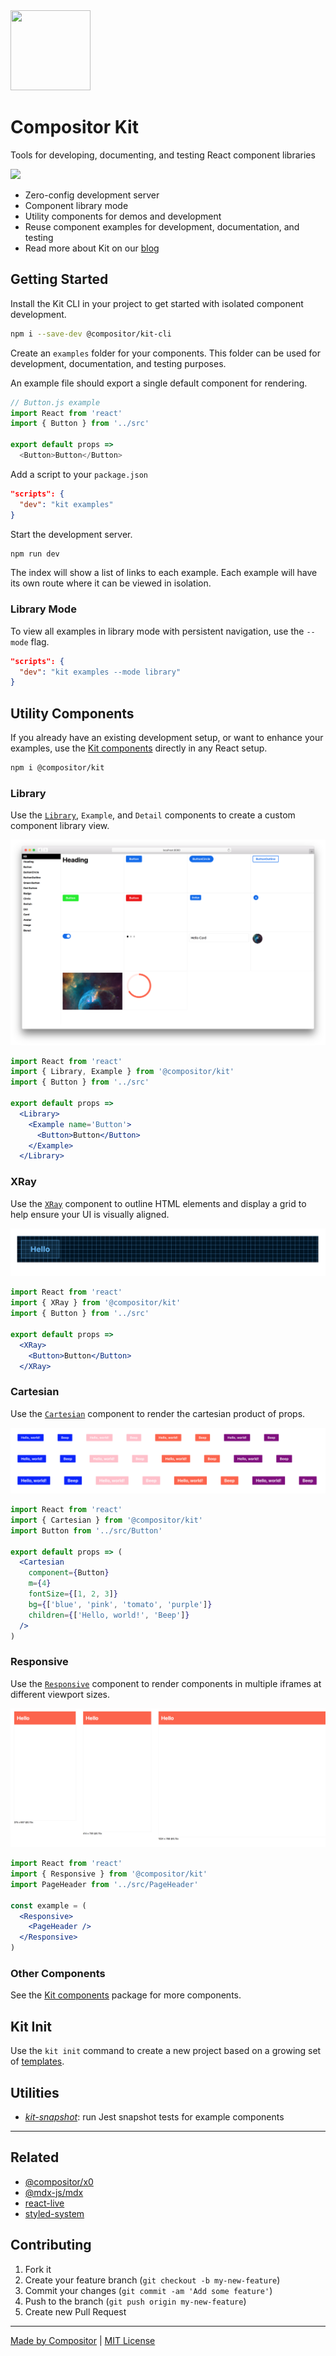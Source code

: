 
<img width='128' height='128' src='https://compositor.io/logo/dist/kit.png' />

# Compositor Kit

Tools for developing, documenting, and testing React component libraries

<img src='site/demo.gif' />

- Zero-config development server
- Component library mode
- Utility components for demos and development
- Reuse component examples for development, documentation, and testing
- Read more about Kit on our [blog][blog]

[blog]: https://compositor.io/blog/introducing-kit/

## Getting Started

Install the Kit CLI in your project to get started with isolated component development.

```sh
npm i --save-dev @compositor/kit-cli
```

Create an `examples` folder for your components.
This folder can be used for development, documentation, and testing purposes.

An example file should export a single default component for rendering.

```js
// Button.js example
import React from 'react'
import { Button } from '../src'

export default props =>
  <Button>Button</Button>
```

Add a script to your `package.json`

```json
"scripts": {
  "dev": "kit examples"
}
```

Start the development server.

```sh
npm run dev
```

The index will show a list of links to each example.
Each example will have its own route where it can be viewed in isolation.

### Library Mode

To view all examples in library mode with persistent navigation, use the `--mode` flag.

```json
"scripts": {
  "dev": "kit examples --mode library"
}
```

## Utility Components

If you already have an existing development setup, or want to enhance your examples, use the [Kit components][core] directly in any React setup.

```sh
npm i @compositor/kit
```

### Library

Use the [`Library`][library], `Example`, and `Detail` components to create a custom component library view.

<img src='docs/images/library.png' />

```jsx
import React from 'react'
import { Library, Example } from '@compositor/kit'
import { Button } from '../src'

export default props =>
  <Library>
    <Example name='Button'>
      <Button>Button</Button>
    </Example>
  </Library>
```

### XRay

Use the [`XRay`][xray] component to outline HTML elements and display a grid to help ensure your UI is visually aligned.

<img src='docs/images/x-ray.png' />

```jsx
import React from 'react'
import { XRay } from '@compositor/kit'
import { Button } from '../src'

export default props =>
  <XRay>
    <Button>Button</Button>
  </XRay>
```

### Cartesian

Use the [`Cartesian`][cartesian] component to render the cartesian product of props.

<img src='docs/images/cartesian.png' />

```jsx
import React from 'react'
import { Cartesian } from '@compositor/kit'
import Button from '../src/Button'

export default props => (
  <Cartesian
    component={Button}
    m={4}
    fontSize={[1, 2, 3]}
    bg={['blue', 'pink', 'tomato', 'purple']}
    children={['Hello, world!', 'Beep']}
  />
)
```

### Responsive

Use the [`Responsive`][responsive] component to render components in multiple iframes at different viewport sizes.

<img src='docs/images/responsive.png' />

```jsx
import React from 'react'
import { Responsive } from '@compositor/kit'
import PageHeader from '../src/PageHeader'

const example = (
  <Responsive>
    <PageHeader />
  </Responsive>
)
```

### Other Components

See the [Kit components][core] package for more components.

## Kit Init

Use the `kit init` command to create a new project based on a growing set of [templates](templates).

## Utilities

- [*kit-snapshot*](snapshot): run Jest snapshot tests for example components

---

## Related

- [@compositor/x0][x0]
- [@mdx-js/mdx][mdx]
- [react-live][react-live]
- [styled-system][styled-system]

## Contributing

1. Fork it
2. Create your feature branch (`git checkout -b my-new-feature`)
3. Commit your changes (`git commit -am 'Add some feature'`)
4. Push to the branch (`git push origin my-new-feature`)
5. Create new Pull Request

---

[Made by Compositor](https://compositor.io/)
|
[MIT License](license)

[x0]: https://github.com/c8r/x0
[mdx]: https://github.com/mdx-js/mdx
[react-live]: https://github.com/FormidableLabs/react-live
[styled-system]: https://github.com/jxnblk/styled-system

[core]: core
[xray]: docs/XRay.md
[cartesian]: docs/Cartesian.md
[library]: docs/Library.md
[responsive]: docs/Responsive.md
